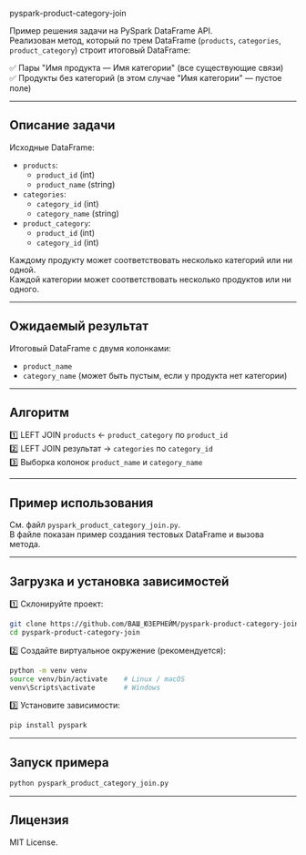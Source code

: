  pyspark-product-category-join

Пример решения задачи на PySpark DataFrame API.  
Реализован метод, который по трем DataFrame (`products`, `categories`, `product_category`) строит итоговый DataFrame:

✅ Пары "Имя продукта — Имя категории" (все существующие связи)  
✅ Продукты без категорий (в этом случае "Имя категории" — пустое поле)

---

## Описание задачи

Исходные DataFrame:

- `products`:
    - `product_id` (int)
    - `product_name` (string)
- `categories`:
    - `category_id` (int)
    - `category_name` (string)
- `product_category`:
    - `product_id` (int)
    - `category_id` (int)

Каждому продукту может соответствовать несколько категорий или ни одной.  
Каждой категории может соответствовать несколько продуктов или ни одного.

---

## Ожидаемый результат

Итоговый DataFrame с двумя колонками:

- `product_name`
- `category_name` (может быть пустым, если у продукта нет категории)

---

## Алгоритм

1️⃣ LEFT JOIN `products` ← `product_category` по `product_id`  
2️⃣ LEFT JOIN результат → `categories` по `category_id`  
3️⃣ Выборка колонок `product_name` и `category_name`

---

## Пример использования

См. файл `pyspark_product_category_join.py`.  
В файле показан пример создания тестовых DataFrame и вызова метода.

---

## Загрузка и установка зависимостей

1️⃣ Склонируйте проект:

```bash
git clone https://github.com/ВАШ_ЮЗЕРНЕЙМ/pyspark-product-category-join.git
cd pyspark-product-category-join
```

2️⃣ Создайте виртуальное окружение (рекомендуется):

```bash
python -m venv venv
source venv/bin/activate    # Linux / macOS
venv\Scripts\activate       # Windows
```

3️⃣ Установите зависимости:

```bash
pip install pyspark
```

---

## Запуск примера

```bash
python pyspark_product_category_join.py
```

---

## Лицензия

MIT License.

